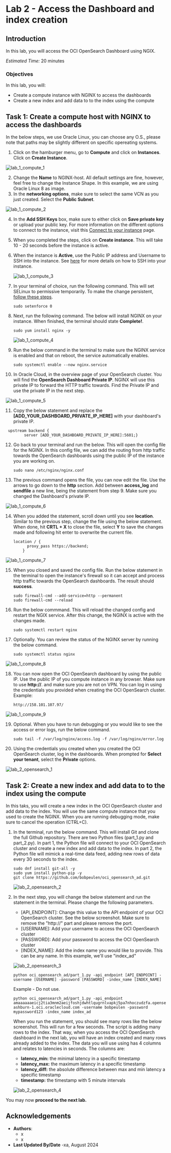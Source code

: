 # Lab 2 - Access the Dashboard and index creation

## Introduction

In this lab, you will access the OCI OpenSearch Dashboard using NGIX.

*Estimated Time:* 20 minutes

### Objectives

In this lab, you will:
* Create a compute instance with NGINX to access the dashboards
* Create a new index and add data to to the index using the compute


## Task 1: Create a compute host with NGINX to access the dashboards

In the below steps, we use Oracle Linux, you can choose any O.S., please note that paths may be slightly different on specific opereating systems.

1.	Click on the hamburger menu, go to **Compute** and click on **Instances**. Click on **Create Instance**.

   ![lab_1_compute_1](images/compute_1.png)
   
2.	Change the **Name** to NGINX-host. All default settings are fine, however, feel free to change the Instance Shape. In this example, we are using Oracle Linux 8 as image.
3.	In the **networking options**, make sure to select the same VCN as you just created. Select the **Public Subnet**.

   ![lab_1_compute_2](images/compute_2.png)

4. In the **Add SSH Keys** box, make sure to either click on **Save private key** or upload your public key. For more information on the different options to connect to the instance, visit this [Connect to your instance](https://docs.oracle.com/en-us/iaas/Content/GSG/Tasks/testingconnection.htm) page.
5. When you completed the steps, click on **Create instance**. This will take 10 - 20 seconds before the instance is active.
6. When the instance is **Active**, use the Public IP address and Username to SSH into the instance. See [here](https://docs.oracle.com/en-us/iaas/Content/GSG/Tasks/testingconnection.htm) for more details on how to SSH into your instance.

   ![lab_1_compute_3](images/compute_3.png)


7. In your terminal of choice, run the following command. This will set SELinux to permissive temporarily. To make the change persistent, [follow these steps](https://community.oracle.com/customerconnect/discussion/636723/how-to-set-selinux-to-permissive-mode).
    ```
    sudo setenforce 0
    ```

8. Next, run the following command. The below will install NGINX on your instance. When finished, the terminal should state **Complete!**.
    ```
    sudo yum install nginx -y
    ```

   ![lab_1_compute_4](images/compute_4.png)



9. Run the below command in the terminal to make sure the NGINX service is enabled and that on reboot, the service automatically enables.
   ```
   sudo systemctl enable --now nginx.service
   ```
    
10. In Oracle Cloud, in the overview page of your OpenSearch cluster. You will find the **OpenSearch Dashboard Private IP**. NGINX will use this private IP to forward the HTTP traffic towards. Find the Private IP and use the private IP in the next step.

   ![lab_1_compute_5](images/compute_5.png)

11. Copy the below statement and replace the **[ADD_YOUR_DASHBOARD_PRIVATE_IP_HERE]** with your dashboard's private IP. 
   ```
    upstream backend {
           server [ADD_YOUR_DASHBOARD_PRIVATE_IP_HERE]:5601;}
   ```

12. Go back to your terminal and run the below. This will open the config file for the NGINX. In this config file, we can add the routing from http traffic towards the OpenSearch dashboards using the public IP of the instance you are working on.
       ```
       sudo nano /etc/nginx/nginx.conf
       ```

13. The previous command opens the file, you can now edit the file. Use the arrows to go down to the **http** section. Add between **access_log** and **sendfile** a new line, being the statement from step 9. Make sure you changed the Dashboard's private IP.

   ![lab_1_compute_6](images/compute_6.png)

14. When you added the statement, scroll down until you see **location**. Similar to the previous step, change the file using the below statement. When done, hit **CRTL + X** to close the file, select **Y** to save the changes made and following hit enter to overwrite the current file.

    ```
    location / {
          proxy_pass https://backend;
        }
    ```

   ![lab_1_compute_7](images/compute_7.png)


15. When you closed and saved the config file. Run the below statement in the terminal to open the instance's firewall so it can accept and process http traffic towards the OpenSearch dashboards. The result should **success**.

    ```
    sudo firewall-cmd --add-service=http --permanent
    sudo firewall-cmd --reload
    ```

16. Run the below commmand. This will reload the changed config and restart the NGIX service. After this change, the NGINX is active with the changes made.
      ```
      sudo systemctl restart nginx
      ```

17. Optionally. You can review the status of the NGINX server by running the below command.
      ```
      sudo systemctl status nginx
      ```

   ![lab_1_compute_8](images/compute_8.png)

18. You can now open the OCI OpenSearch dashboard by using the public IP. Use the public IP of you compute instance in any browser. Make sure to use **http://**. and make sure you are not on VPN. You can log in using the credentials you provided when creating the OCI OpenSearch cluster. Example:
      ```
      http://158.101.107.97/
      ```
   ![lab_1_compute_9](images/compute_9.png)


19. Optional. When you have to run debugging or you would like to see the access or error logs, run the below command. 
      ```
      sudo tail -f /var/log/nginx/access.log -f /var/log/nginx/error.log
      ```

20. Using the credentials you created when you created the OCI OpenSearch cluster, log in the dashboards. When prompted for **Select your tenant**, select the **Private** options.

   ![lab_2_opensearch_1](images/opensearch_1.png)

   
## Task 2: Create a new index and add data to to the index using the compute

In this taks, you will create a new index in the OCI OpenSearch cluster and add data to the index. You will use the same compute instance that you used to create the NGINX. When you are running debugging mode, make sure to cancel the operation (CTRL+C).

1. In the terminal, run the below command. This will install Git and clone the full Github repository. There are two Python files (part_1.py and part_2.py). In part 1, the Python file will connect to your OCI OpenSearch cluster and create a new index and add data to the index. In part 2, the Python file will mimick a real-time data feed, adding new rows of data every 30 seconds to the index.

   ```
   sudo dnf install git-all -y
   sudo yum install python-pip -y
   git clone https://github.com/bobpeulen/oci_opensearch_ad.git
   ```

   ![lab_2_opensearch_2](images/opensearch_2.png)

2. In the next step, you will change the below statement and run the statement in the terminal. Please change the following parameters.

   - [API_ENDPOINT]: Change this value to the API endpoint of your OCI OpenSearch cluster. See the below screenshot. Make sure to remove the "http://" part and please remove the port.
   - [USERNAME]: Add your username to access the OCI OpenSearch cluster
   - [PASSWORD]: Add your password to access the OCI OpenSearch cluster
   - [INDEX_NAME]: Add the index name you would like to provide. This can be any name. In this example, we'll use "index_ad"

   ![lab_2_opensearch_3](images/opensearch_3.png)

   ```
   python oci_opensearch_ad/part_1.py -api_endpoint [API_ENDPOINT] -username [USERNAME] -password [PASSWORD] -index_name [INDEX_NAME]
   ```
   Example - Do not use.
   ```
   python oci_opensearch_ad/part_1.py -api_endpoint amaaaaaaeicj2tia3mnm2aeijfoshjdwhtlqugrnlvapkj5pa7nhoczudzfa.opensearch.us-ashburn-1.oci.oraclecloud.com -username bobpeulen -password mypassword123 -index_name index_ad
   ```

   When you run the statement, you should see many rows like the below screenshot. This will run for a few seconds. The script is adding many rows to the index. That way, when you access the OCI OpenSearch dashboard in the next lab, you will have an index created and many rows already added to the index. The data you will use using has 4 columns and relates to latencies in seconds. The columns are:
   - **latency_min:** the minimal latency in a specific timestamp
   - **latency_max:** the maximum latency in a specific timestamp
   - **latency_diff:** the absolute difference between max and min latency a specific timestamp
   - **timestamp:** the timestamp with 5 minute intervals

   ![lab_2_opensearch_4](images/opensearch_4.png)


You may now **proceed to the next lab.**

## Acknowledgements
* **Authors**:
    * x
    * x
* **Last Updated By/Date** -xa, August 2024
